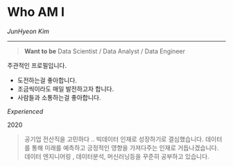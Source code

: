 
# Who AM I


 
*JunHyeon Kim* 

-------------------
> **Want to be** 
> Data Scientist / Data Analyst / Data Engineer


 주관적인 프로필입니다.

* 도전하는걸 좋아합니다. 
* 조금씩이라도 매일 발전하고자 합니다.
* 사람들과 소통하는걸 좋아합니다.


_Experienced_

2020
> 공기업 전산직을 고민하다 .. 빅데이터 인재로 성장하기로 결심했습니다. 데이터를 통해 미래를 예측하고 긍정적인 영향을 가져다주는 인재로 거듭나겠습니다. 데이터 엔지니어링 , 데이터분석, 머신러닝등을 꾸준히 공부하고 있습니다.


